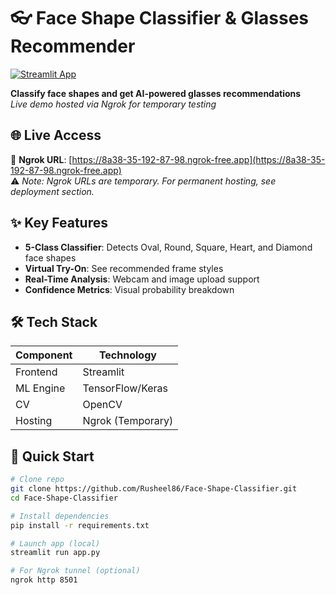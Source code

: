 # 👓 Face Shape Classifier & Glasses Recommender

[![Streamlit App](https://static.streamlit.io/badges/streamlit_badge_black_white.svg)](https://8a38-35-192-87-98.ngrok-free.app)


**Classify face shapes and get AI-powered glasses recommendations**  
*Live demo hosted via Ngrok for temporary testing*

## 🌐 Live Access
🔗 **Ngrok URL**: [https://8a38-35-192-87-98.ngrok-free.app](https://8a38-35-192-87-98.ngrok-free.app)  
⚠️ *Note: Ngrok URLs are temporary. For permanent hosting, see deployment section.*

## ✨ Key Features
- **5-Class Classifier**: Detects Oval, Round, Square, Heart, and Diamond face shapes
- **Virtual Try-On**: See recommended frame styles
- **Real-Time Analysis**: Webcam and image upload support
- **Confidence Metrics**: Visual probability breakdown

## 🛠️ Tech Stack
| Component | Technology |
|-----------|------------|
| Frontend  | Streamlit |
| ML Engine | TensorFlow/Keras |
| CV        | OpenCV |
| Hosting   | Ngrok (Temporary) |

## 🚀 Quick Start
```bash
# Clone repo
git clone https://github.com/Rusheel86/Face-Shape-Classifier.git
cd Face-Shape-Classifier

# Install dependencies
pip install -r requirements.txt

# Launch app (local)
streamlit run app.py

# For Ngrok tunnel (optional)
ngrok http 8501
